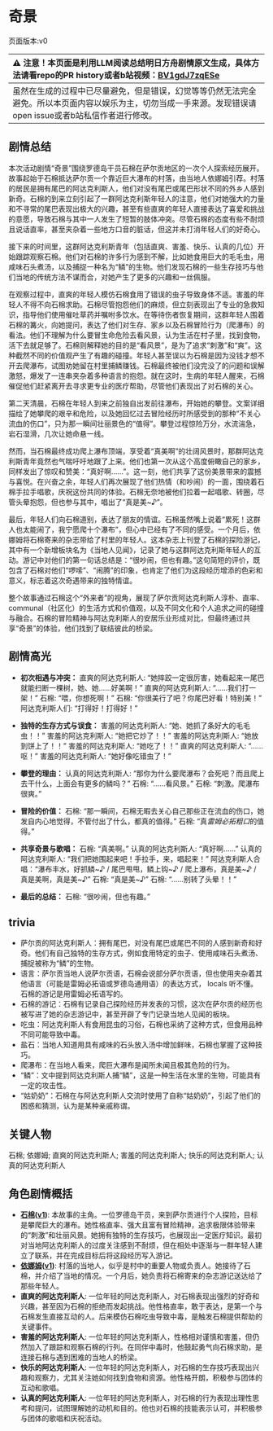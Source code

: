 # 奇景
页面版本:v0
 

| :warning: 注意！本页面是利用LLM阅读总结明日方舟剧情原文生成，具体方法请看repo的PR history或者b站视频：[BV1gdJ7zqESe](https://www.bilibili.com/video/BV1gdJ7zqESe/)         |
|:----------------------------|
| 虽然在生成的过程中已尽量避免，但是错误，幻觉等等仍然无法完全避免。所以本页面内容以娱乐为主，切勿当成一手来源。发现错误请open issue或者b站私信作者进行修改。|



## 剧情总结
本次活动剧情“奇景”围绕罗德岛干员石棉在萨尔贡地区的一次个人探索经历展开。故事起始于石棉抵达萨尔贡一个靠近巨大瀑布的村落，由当地人依娜姆引荐。村落的居民是拥有尾巴的阿达克利斯人，他们对没有尾巴或尾巴形状不同的外乡人感到新奇。石棉的到来立刻引起了一群阿达克利斯年轻人的注意，他们对她强大的力量和不寻常的尾巴表现出极大的兴趣，甚至有些直爽的年轻人直接表达了喜爱和挑战的意愿，导致石棉与其中一人发生了短暂的肢体冲突。尽管石棉的态度有些不耐烦且说话直率，甚至夹杂着一些地方口音的脏话，但这并未打消年轻人们的好奇心。

接下来的时间里，这群阿达克利斯青年（包括直爽、害羞、快乐、认真的几位）开始跟踪观察石棉。他们对石棉的许多行为感到不解，比如她食用巨大的毛毛虫，用咸味石头煮汤，以及捕捉一种名为“鳞”的生物。他们发现石棉的一些生存技巧与他们当地的传统方法不谋而合，对她产生了更多的兴趣和一丝佩服。

在观察过程中，直爽的年轻人模仿石棉食用了错误的虫子导致身体不适。害羞的年轻人不得不向石棉求助。石棉尽管抱怨他们的麻烦，但立刻表现出了专业的急救知识，指导他们使用催吐草药并嘱咐多饮水。在等待伤者恢复期间，这群年轻人围着石棉的篝火，向她提问，表达了他们对生存、家乡以及石棉冒险行为（爬瀑布）的看法。他们不理解为什么要冒生命危险去看风景，认为生活在村子里，找到食物，活下去就足够了。石棉则解释她的目的是“看风景”，是为了追求“刺激”和“爽”。这种截然不同的价值观产生了有趣的碰撞。年轻人甚至误以为石棉是因为没钱才想不开去爬瀑布，试图劝她留在村里捕鳞赚钱。石棉最终被他们没完没了的问题和误解激怒，爆发了一连串夹杂着多种语言的抱怨。就在这时，生病的年轻人醒来，石棉催促他们赶紧离开去寻求更专业的医疗帮助，尽管他们表现出了对石棉的关心。

第二天清晨，石棉在年轻人到来之前独自出发前往瀑布，开始她的攀登。文案详细描绘了她攀爬的艰辛和危险，以及她回忆过去冒险经历时所感受到的那种“不关心流血的伤口”，只为那一瞬间壮丽景色的“值得”。攀登过程惊险万分，水流湍急，岩石湿滑，几次让她命悬一线。

然而，当石棉最终成功爬上瀑布顶端，享受着“真美啊”的壮阔风景时，那群阿达克利斯青年竟然也气喘吁吁地跟了上来。他们也第一次从这个高度俯瞰自己的家乡，同样发出了惊叹和赞美：“真好啊......”。这一刻，他们共享了这份美景带来的震撼与喜悦。在兴奋之余，年轻人们再次展现了他们热情（和吵闹）的一面，围绕着石棉手拉手唱歌，庆祝这份共同的体验。石棉无奈地被他们拉着一起唱歌、转圈，尽管头晕抱怨，但也参与其中，唱出了“真是美~♪”。

最后，年轻人们向石棉道别，表达了朋友的情谊。石棉虽然嘴上说着“累死！这群人也太能闹了，我宁愿爬十个瀑布”，但心中已经有了不同的感受。一个月后，依娜姆将石棉寄来的杂志带给了村里的年轻人。这本杂志上刊登了石棉的探险游记，其中有一个新增板块名为《当地人见闻》，记录了她与这群阿达克利斯年轻人的互动。游记中对他们的第一句话总结是：“很吵闹，但也有趣。”这句简短的评价，既包含了石棉对他们“啰嗦”、“闹腾”的印象，也肯定了他们为这段经历增添的色彩和意义，标志着这次奇遇带来的独特情谊。

整个故事通过石棉这个“外来者”的视角，展现了萨尔贡阿达克利斯人淳朴、直率、 communal（社区化）的生活方式和价值观，以及不同文化和个人追求之间的碰撞与融合。石棉的冒险精神与阿达克利斯人的安居乐业形成对比，但最终通过共享“奇景”的体验，他们找到了联结彼此的桥梁。
## 剧情高光
*   **初次相遇与冲突：**
    直爽的阿达克利斯人: “她摔跤一定很厉害，她看起来一尾巴就能扫断一棵树，她、她......好美啊！”
    直爽的阿达克利斯人: “......我们打一架！”
    石棉: “喂，你想死啊！”
    石棉: “你很美行了吧？你尾巴好看！特别美！”
    阿达克利斯人们: “打得好！打得好！”

*   **独特的生存方式与误食：**
    害羞的阿达克利斯人: “她、她抓了条好大的毛毛虫！！”
    害羞的阿达克利斯人: “她把它炒了！！”
    害羞的阿达克利斯人: “她放到饼上了！！”
    害羞的阿达克利斯人: “她吃了！！”
    直爽的阿达克利斯人: “......呕！”
    害羞的阿达克利斯人: “她好像吃错虫了！”

*   **攀登的理由：**
    认真的阿达克利斯人: “那你为什么要爬瀑布？会死吧？而且爬上去干什么，上面会有更多的鳞吗？”
    石棉: “......看风景。”
    石棉: “刺激。爬瀑布很爽。”

*   **冒险的价值：**
    石棉: “那一瞬间，石棉无暇去关心自己那些正在流血的伤口，她发自内心地觉得，不管付出了什么，都真的值得。”
    石棉: “真*雷姆必拓粗口*的值得。”

*   **共享奇景与歌唱：**
    石棉: “真美啊。”
    认真的阿达克利斯人: “真好啊......”
    认真的阿达克利斯人: “我们把她围起来吧！手拉手，来，唱起来！”
    阿达克利斯人合唱：“瀑布丰水，好抓鳞~♪ / 尾巴甩甩，鳞上钩~♪ / 爬上瀑布，真是美~♪ / 真是美啊，真是美~♪”
    石棉: “真是美~♪”
    石棉: “......别转了头晕！！”

*   **最后的总结：**
    石棉: “很吵闹，但也有趣。”
## trivia
*   萨尔贡的阿达克利斯人：拥有尾巴，对没有尾巴或尾巴不同的人感到新奇和好奇。他们有自己独特的生存方式，例如食用特定的虫子、使用咸味石头煮汤、捕捉被称为“鳞”的生物。
*   语言：萨尔贡当地人说萨尔贡语，石棉会说部分萨尔贡语，但也使用夹杂着其他语言（可能是雷姆必拓语或罗德岛通用语）的表达方式， locals 听不懂。石棉的游记是用雷姆必拓语写的。
*   石棉的游记：石棉有记录自己探险经历并发表的习惯，这次在萨尔贡的经历也被写进了她的杂志游记中，甚至开辟了专门记录当地人见闻的板块。
*   吃虫：阿达克利斯人有食用昆虫的习俗，石棉也采纳了这种方式，但食用品种不同可能导致中毒。
*   盐石：当地人知道用具有咸味的石头放入汤中增加鲜味，石棉也掌握了这种技巧。
*   爬瀑布：在当地人看来，爬巨大瀑布是闻所未闻且极其危险的行为。
*   “鳞”：文中提到阿达克利斯人捕“鳞”，这是一种生活在水里的生物，可能具有一定的攻击性。
*   “姑奶奶”：石棉在与阿达克利斯人交流时使用了自称“姑奶奶”，引起了他们的困惑和猜测，认为是某种亲戚称谓。
## 关键人物
石棉; 依娜姆; 直爽的阿达克利斯人; 害羞的阿达克利斯人; 快乐的阿达克利斯人; 认真的阿达克利斯人
## 角色剧情概括
-   **[石棉](../char_v3/char_378_asbest.md)([v1](../chars/char_378_asbest.md))**: 本故事的主角。一位罗德岛干员，来到萨尔贡进行个人探险，目标是攀爬巨大的瀑布。她性格直率、强大且富有冒险精神，追求极限体验带来的“刺激”和壮丽风景。她拥有独特的生存技巧，也展现出一定医疗知识。最初对当地阿达克利斯人的过度关注感到不耐烦，但在相处中逐渐与一群年轻人建立了联系，并在完成目标后将这段经历写入游记。
-   **[依娜姆](../char_v3/extended_char_yi_na_mu.md)([v1](../chars/extended_char_yi_na_mu.md))**: 村落的当地人，似乎是村中的重要人物或负责人。她接待了石棉，并介绍了当地的情况。一个月后，她负责将石棉寄来的杂志游记送达给了那些年轻人。
-   **直爽的阿达克利斯人**: 一位年轻的阿达克利斯人，对石棉表现出强烈的好奇和兴趣，甚至因为石棉的拒绝而发起挑战。他性格直率，敢于表达，是第一个与石棉发生直接互动的人。后来模仿石棉吃虫导致中毒，是触发石棉提供帮助的关键事件。
-   **害羞的阿达克利斯人**: 一位年轻的阿达克利斯人，性格相对谨慎和害羞，但仍然加入了跟踪和观察石棉的行列。在同伴中毒时，他鼓起勇气向石棉求助，是连接石棉与遇到困难的当地人的桥梁。
-   **快乐的阿达克利斯人**: 一位年轻的阿达克利斯人，对石棉的生存技巧表现出兴趣和观察力，尤其关注她如何找到食物和资源。他性格开朗，积极参与团体的互动和歌唱。
-   **认真的阿达克利斯人**: 一位年轻的阿达克利斯人，对石棉的行为表现出理性思考和提问，试图理解她的动机和目的。他也对石棉的技能表示认可，并积极参与团体的歌唱和庆祝活动。